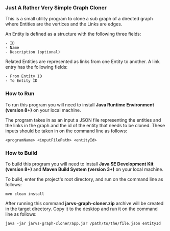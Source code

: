 ### Just A Rather Very Simple Graph Cloner

This is a small utility program to clone a sub graph of a directed graph 
where Entities are the vertices and the Links are edges.

An Entity is defined as a structure with the following three fields:
```
- ID
- Name
- Description (optional)
```

Related Entities are represented as links from one Entity to another. 
A link entry has the following fields:
```
- From Entity ID
- To Entity ID
```

### How to Run
To run this program you will need to install **Java Runtime Environment (version 8+)**
on your local machine. 

The program takes in as an input a JSON file representing the entities 
and the links in the graph and the id of the entity that needs to be cloned. 
These inputs should be taken in on the command line as follows:
```
<programName> <inputFilePath> <entityId>
```

### How to Build
To build this program you will need to install **Java SE Development Kit (version 8+)** 
and **Maven Build System (version 3+)** on your local machine.

To build, enter the project's root directory, and run on the command line as follows:
```
mvn clean install
```

After running this command **jarvs-graph-cloner.zip** archive will be created 
in the target directory. Copy it to the desktop and run it on the command line as follows:
```
java -jar jarvs-graph-cloner/app.jar /path/to/the/file.json entityId
```